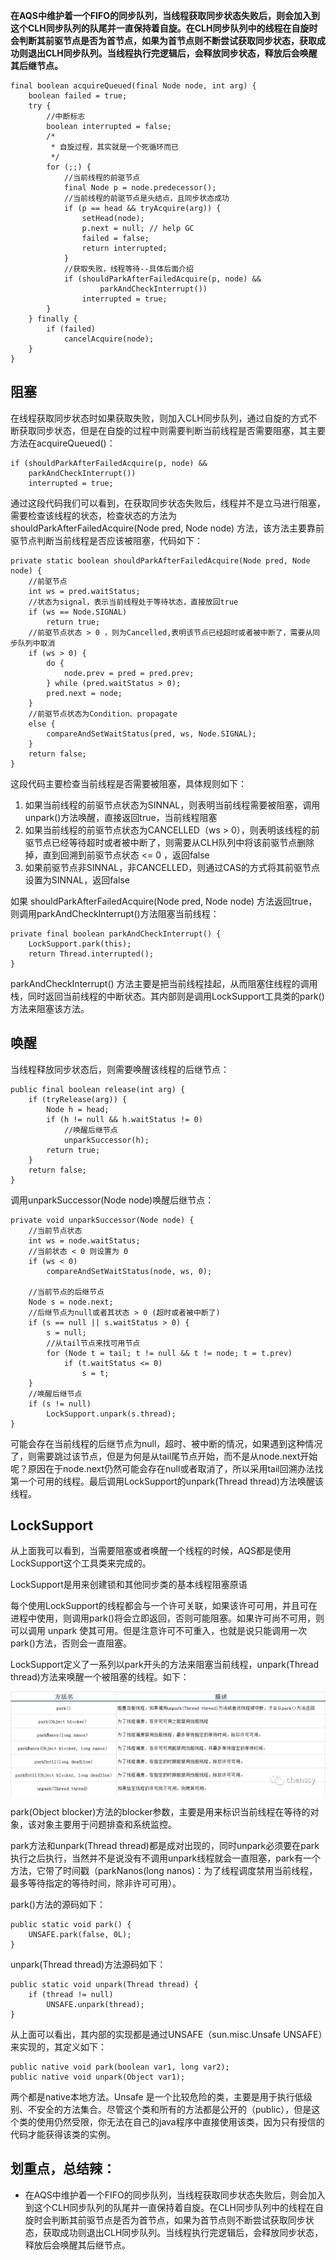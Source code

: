 

**在AQS中维护着一个FIFO的同步队列，当线程获取同步状态失败后，则会加入到这个CLH同步队列的队尾并一直保持着自旋。在CLH同步队列中的线程在自旋时会判断其前驱节点是否为首节点，如果为首节点则不断尝试获取同步状态，获取成功则退出CLH同步队列。当线程执行完逻辑后，会释放同步状态，释放后会唤醒其后继节点。**

```
final boolean acquireQueued(final Node node, int arg) {
    boolean failed = true;
    try {
        //中断标志
        boolean interrupted = false;
        /*
         * 自旋过程，其实就是一个死循环而已
         */
        for (;;) {
            //当前线程的前驱节点
            final Node p = node.predecessor();
            //当前线程的前驱节点是头结点，且同步状态成功
            if (p == head && tryAcquire(arg)) {
                setHead(node);
                p.next = null; // help GC
                failed = false;
                return interrupted;
            }
            //获取失败，线程等待--具体后面介绍
            if (shouldParkAfterFailedAcquire(p, node) &&
                    parkAndCheckInterrupt())
                interrupted = true;
        }
    } finally {
        if (failed)
            cancelAcquire(node);
    }
}
```

## 阻塞
在线程获取同步状态时如果获取失败，则加入CLH同步队列，通过自旋的方式不断获取同步状态，但是在自旋的过程中则需要判断当前线程是否需要阻塞，其主要方法在acquireQueued()：

```
if (shouldParkAfterFailedAcquire(p, node) &&
    parkAndCheckInterrupt())
    interrupted = true;
```

通过这段代码我们可以看到，在获取同步状态失败后，线程并不是立马进行阻塞，需要检查该线程的状态，检查状态的方法为 shouldParkAfterFailedAcquire(Node pred, Node node) 方法，该方法主要靠前驱节点判断当前线程是否应该被阻塞，代码如下：

```
private static boolean shouldParkAfterFailedAcquire(Node pred, Node node) {
    //前驱节点
    int ws = pred.waitStatus;
    //状态为signal，表示当前线程处于等待状态，直接放回true
    if (ws == Node.SIGNAL)
        return true;
    //前驱节点状态 > 0 ，则为Cancelled,表明该节点已经超时或者被中断了，需要从同步队列中取消
    if (ws > 0) {
        do {
            node.prev = pred = pred.prev;
        } while (pred.waitStatus > 0);
        pred.next = node;
    } 
    //前驱节点状态为Condition、propagate
    else {
        compareAndSetWaitStatus(pred, ws, Node.SIGNAL);
    }
    return false;
}
```

这段代码主要检查当前线程是否需要被阻塞，具体规则如下：

1. 如果当前线程的前驱节点状态为SINNAL，则表明当前线程需要被阻塞，调用unpark()方法唤醒，直接返回true，当前线程阻塞
2. 如果当前线程的前驱节点状态为CANCELLED（ws > 0），则表明该线程的前驱节点已经等待超时或者被中断了，则需要从CLH队列中将该前驱节点删除掉，直到回溯到前驱节点状态 <= 0 ，返回false
3. 如果前驱节点非SINNAL，非CANCELLED，则通过CAS的方式将其前驱节点设置为SINNAL，返回false

如果 shouldParkAfterFailedAcquire(Node pred, Node node) 方法返回true，则调用parkAndCheckInterrupt()方法阻塞当前线程：

```
private final boolean parkAndCheckInterrupt() {
    LockSupport.park(this);
    return Thread.interrupted();
}
```

parkAndCheckInterrupt() 方法主要是把当前线程挂起，从而阻塞住线程的调用栈，同时返回当前线程的中断状态。其内部则是调用LockSupport工具类的park()方法来阻塞该方法。

## 唤醒
当线程释放同步状态后，则需要唤醒该线程的后继节点：

```
public final boolean release(int arg) {
    if (tryRelease(arg)) {
        Node h = head;
        if (h != null && h.waitStatus != 0)
            //唤醒后继节点
            unparkSuccessor(h);
        return true;
    }
    return false;
}
```

调用unparkSuccessor(Node node)唤醒后继节点：

```
private void unparkSuccessor(Node node) {
    //当前节点状态
    int ws = node.waitStatus;
    //当前状态 < 0 则设置为 0
    if (ws < 0)
        compareAndSetWaitStatus(node, ws, 0);

    //当前节点的后继节点
    Node s = node.next;
    //后继节点为null或者其状态 > 0 (超时或者被中断了)
    if (s == null || s.waitStatus > 0) {
        s = null;
        //从tail节点来找可用节点
        for (Node t = tail; t != null && t != node; t = t.prev)
            if (t.waitStatus <= 0)
                s = t;
    }
    //唤醒后继节点
    if (s != null)
        LockSupport.unpark(s.thread);
}
```

可能会存在当前线程的后继节点为null，超时、被中断的情况，如果遇到这种情况了，则需要跳过该节点，但是为何是从tail尾节点开始，而不是从node.next开始呢？原因在于node.next仍然可能会存在null或者取消了，所以采用tail回溯办法找第一个可用的线程。最后调用LockSupport的unpark(Thread thread)方法唤醒该线程。

## LockSupport

从上面我可以看到，当需要阻塞或者唤醒一个线程的时候，AQS都是使用LockSupport这个工具类来完成的。

LockSupport是用来创建锁和其他同步类的基本线程阻塞原语

每个使用LockSupport的线程都会与一个许可关联，如果该许可可用，并且可在进程中使用，则调用park()将会立即返回，否则可能阻塞。如果许可尚不可用，则可以调用 unpark 使其可用。但是注意许可不可重入，也就是说只能调用一次park()方法，否则会一直阻塞。

LockSupport定义了一系列以park开头的方法来阻塞当前线程，unpark(Thread thread)方法来唤醒一个被阻塞的线程。如下：

![](2020-03-16-并发-AQS-阻塞和唤醒线程/cghrhlp8.bmp)

park(Object blocker)方法的blocker参数，主要是用来标识当前线程在等待的对象，该对象主要用于问题排查和系统监控。

park方法和unpark(Thread thread)都是成对出现的，同时unpark必须要在park执行之后执行，当然并不是说没有不调用unpark线程就会一直阻塞，park有一个方法，它带了时间戳（parkNanos(long nanos)：为了线程调度禁用当前线程，最多等待指定的等待时间，除非许可可用）。

park()方法的源码如下：
```
public static void park() {
    UNSAFE.park(false, 0L);
}
```

unpark(Thread thread)方法源码如下：
```
public static void unpark(Thread thread) {
    if (thread != null)
        UNSAFE.unpark(thread);
}
```

从上面可以看出，其内部的实现都是通过UNSAFE（sun.misc.Unsafe UNSAFE）来实现的，其定义如下：
```
public native void park(boolean var1, long var2);
public native void unpark(Object var1);
```

两个都是native本地方法。Unsafe 是一个比较危险的类，主要是用于执行低级别、不安全的方法集合。尽管这个类和所有的方法都是公开的（public），但是这个类的使用仍然受限，你无法在自己的java程序中直接使用该类，因为只有授信的代码才能获得该类的实例。

## 划重点，总结辣：

- 在AQS中维护着一个FIFO的同步队列，当线程获取同步状态失败后，则会加入到这个CLH同步队列的队尾并一直保持着自旋。在CLH同步队列中的线程在自旋时会判断其前驱节点是否为首节点，如果为首节点则不断尝试获取同步状态，获取成功则退出CLH同步队列。当线程执行完逻辑后，会释放同步状态，释放后会唤醒其后继节点。